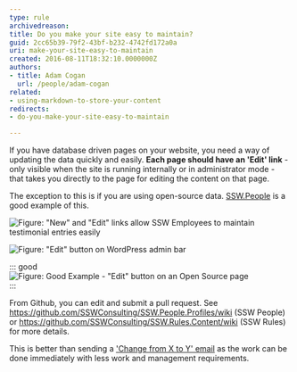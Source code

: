 ```yaml
---
type: rule
archivedreason: 
title: Do you make your site easy to maintain?
guid: 2cc65b39-79f2-43bf-b232-4742fd172a0a
uri: make-your-site-easy-to-maintain
created: 2016-08-11T18:32:10.0000000Z
authors:
- title: Adam Cogan
  url: /people/adam-cogan
related: 
- using-markdown-to-store-your-content
redirects:
- do-you-make-your-site-easy-to-maintain

---
```


If you have database driven pages on your website, you need a way of updating the data quickly and easily. **Each page should have an 'Edit' link** - only visible when the site is running internally or in administrator mode - that takes you directly to the page for editing the content on that page.

The exception to this is if you are using open-source data. [SSW.People](/people/) is a good example of this.

<!--endintro-->

![Figure: "New" and "Edit" links allow SSW Employees to maintain testimonial entries easily](MaintenanceDemo.gif)  

![Figure: "Edit" button on WordPress admin bar](wordpress-edit.png)  

::: good  
![Figure: Good Example - "Edit" button on an Open Source page](github-edit.png)  
:::

From Github, you can edit and submit a pull request. See https://github.com/SSWConsulting/SSW.People.Profiles/wiki (SSW People) or https://github.com/SSWConsulting/SSW.Rules.Content/wiki (SSW Rules) for more details.

This is better than sending a ['Change from X to Y' email](/do-you-ask-for-content-changes-using-from-x-to-y) as the work can be done immediately with less work and management requirements.

